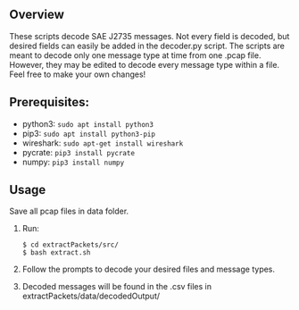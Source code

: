 ## Overview
These scripts decode SAE J2735 messages. Not every field is decoded, but desired fields can easily be added in the decoder.py script. 
The scripts are meant to decode only one message type at time from one .pcap file. However, they may be edited to decode every message type within a file.
Feel free to make your own changes!

## Prerequisites:
* python3:   `sudo apt install python3`
* pip3:      `sudo apt install python3-pip`
* wireshark: `sudo apt-get install wireshark`
* pycrate:   `pip3 install pycrate`
* numpy:     `pip3 install numpy`

## Usage
Save all pcap files in data folder.

1. Run:
	```
	$ cd extractPackets/src/
	$ bash extract.sh
	```

2. Follow the prompts to decode your desired files and message types.
3. Decoded messages will be found in the .csv files in extractPackets/data/decodedOutput/